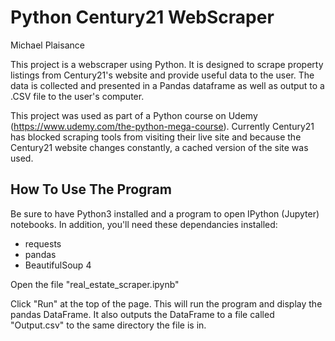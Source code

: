 # Python Century21 WebScraper

Michael Plaisance

This project is a webscraper using Python. It is designed to scrape property listings from Century21's website and provide useful data to the user. The data is collected and presented in a Pandas dataframe as well as output to a .CSV file to the user's computer.

This project was used as part of a Python course on Udemy (https://www.udemy.com/the-python-mega-course). Currently Century21 has blocked scraping tools from visiting their live site and because the Century21 website changes constantly, a cached version of the site was used.

## How To Use The Program

Be sure to have Python3 installed and a program to open IPython (Jupyter) notebooks. In addition, you'll need these dependancies installed:

- requests
- pandas
- BeautifulSoup 4

Open the file "real_estate_scraper.ipynb"

Click "Run" at the top of the page. This will run the program and display the pandas DataFrame. It also outputs the DataFrame to a file called "Output.csv" to the same directory the file is in.